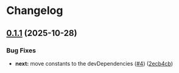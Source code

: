 # Changelog

## [0.1.1](https://github.com/burakgormek/atomic-variants/compare/next-plugin@v0.1.0...next-plugin@v0.1.1) (2025-10-28)


### Bug Fixes

* **next:** move constants to the devDependencies ([#4](https://github.com/burakgormek/atomic-variants/issues/4)) ([2ecb4cb](https://github.com/burakgormek/atomic-variants/commit/2ecb4cbd9339bda727cbacd542d96e0aa9d05a0f))
